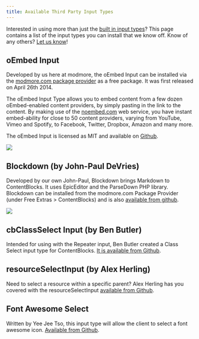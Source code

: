 ```yaml
---
title: Available Third Party Input Types
---
```


Interested in using more than just the [built in input types](https://www.modmore.com/contentblocks/documentation/input-types/)? This page contains a list of the input types you can install that we know off. Know of any others? [Let us know](mailto:support@modmore.com)!

## oEmbed Input

Developed by us here at modmore, the oEmbed Input can be installed via the [modmore.com package provider](https://www.modmore.com/about/package-provider/) as a free package. It was first released on April 26th 2014.

The oEmbed Input Type allows you to embed content from a few dozen oEmbed-enabled content providers, by simply pasting in the link to the content. By making use of the [noembed.com](http://noembed.com/) web service, you have instant embed-ability for close to 50 content providers, varying from YouTube, Vimeo and Spotify, to Facebook, Twitter, Dropbox, Amazon and many more.

The oEmbed Input is licensed as MIT and available on [Github](https://github.com/modmore/ContentBlocks_oEmbed).

[![](https://assets.modmore.com/uploads/2014/04/1398547937_d1c774fddf00c51f88a8cd7159b4745b.png)](https://assets.modmore.com/uploads/2014/04/1398547937_d1c774fddf00c51f88a8cd7159b4745b.png)

## Blockdown (by John-Paul DeVries)

Developed by our own John-Paul, Blockdown brings Markdown to ContentBlocks. It uses EpicEditor and the ParseDown PHP library. Blockdown can be installed from the modmore.com Package Provider (under Free Extras > ContentBlocks) and is also [available from github](https://github.com/jpdevries/blockdown).

 [ ![](https://assets.modmore.com/img/sliders/blockdown.png)](https://assets.modmore.com/img/sliders/blockdown.png)

## cbClassSelect Input (by Ben Butler)

Intended for using with the Repeater input, Ben Butler created a Class Select input type for ContentBlocks. [It is available from Github](https://github.com/bennyb/cb.classSelectInput).

## resourceSelectInput (by Alex Herling)

Need to select a resource within a specific parent? Alex Herling has you covered with the resourceSelectInput [available from Github](https://github.com/degoya/cb.resourceSelectInput).

## Font Awesome Select

Written by Yee Jee Tso, this input type will allow the client to select a font awesome icon. [Available from Github](https://github.com/sepiariver/cb.fa-select).